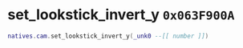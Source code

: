 # set_lookstick_invert_y `0x063F900A`

```lua
natives.cam.set_lookstick_invert_y(_unk0 --[[ number ]])
```